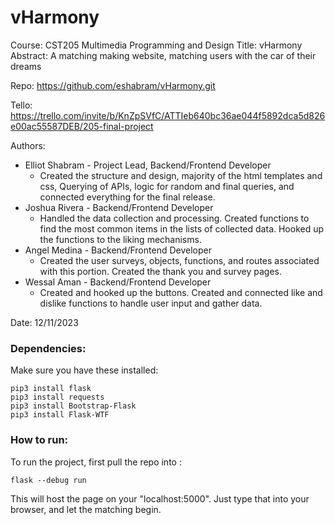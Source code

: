 # vHarmony

Course: CST205 Multimedia Programming and Design
Title: vHarmony
Abstract: A matching making website, matching users with the car of their dreams


Repo: https://github.com/eshabram/vHarmony.git

Tello: https://trello.com/invite/b/KnZpSVfC/ATTIeb640bc36ae044f5892dca5d826e00ac55587DEB/205-final-project

Authors:
- Elliot Shabram - Project Lead, Backend/Frontend Developer
    - Created the structure and design, majority of the html templates and css, Querying of APIs, logic for random and final queries, and connected everything for the final release.
- Joshua Rivera - Backend/Frontend Developer
    - Handled the data collection and processing. Created functions to find the most common items in the lists of collected data. Hooked up the functions to the liking mechanisms.
- Angel Medina - Backend/Frontend Developer
    - Created the user surveys, objects, functions, and routes associated with this portion. Created the thank you and survey pages.
- Wessal Aman - Backend/Frontend Developer
    - Created and hooked up the buttons. Created and connected like and dislike functions to handle user input and gather data. 

Date: 12/11/2023

### Dependencies:
Make sure you have these installed:
```
pip3 install flask
pip3 install requests
pip3 install Bootstrap-Flask
pip3 install Flask-WTF
```
### How to run:
To run the project, first pull the repo into :
```
flask --debug run 
```

This will host the page on your "localhost:5000". Just type that into your browser, and let the matching begin.
